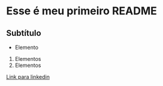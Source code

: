 # Esse é meu primeiro README

## Subtítulo

- Elemento

1) Elementos
2) Elementos

[Link para linkedin](https://linkedin.com/in/vinicius-de-brum)

